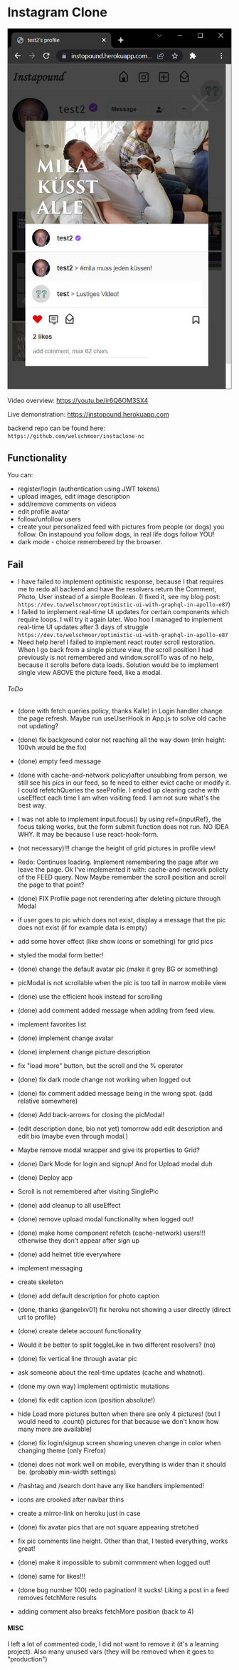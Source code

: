 #  Instagram Clone

![preview picture instagram clone](https://github.com/welschmoor/instaclone-front/blob/main/preview_pics/one.jpg)

Video overview: https://youtu.be/ir6Q6OM3SX4

Live demonstration: https://instopound.herokuapp.com

backend repo can be found here: `https://github.com/welschmoor/instaclone-nc`


## Functionality
You can:
- register/login (authentication using JWT tokens)
- upload images, edit image description
- add/remove comments on videos
- edit profile avatar
- follow/unfollow users
- create your personalized feed with pictures from people (or dogs) you follow. On instapound you follow dogs, in real life dogs follow YOU!
- dark mode - choice remembered by the browser.


## Fail

- I have failed to implement optimistic response, because I that requires me to redo all backend and have the resolvers return the Comment, Photo, User instead of a simple Boolean. (I fixed it, see my blog post: `https://dev.to/welschmoor/optimistic-ui-with-graphql-in-apollo-e87`)
- I failed to implement real-time UI updates for certain components which require loops. I will try it again later. Woo hoo I managed to implement real-time UI updates after 3 days of struggle `https://dev.to/welschmoor/optimistic-ui-with-graphql-in-apollo-e87`
- Need help here! I failed to implement react router scroll restoration. When I go back from a single picture view, the scroll position I had previously is not remembered and window.scrollTo was of no help, because it scrolls before data loads. Solution would be to implement single view ABOVE the picture feed, like a modal.


###### ToDo
- (done with fetch queries policy, thanks Kalle) in Login handler change the page refresh. Maybe run useUserHook in App.js to solve 
old cache not updating? 
- (done) fix background color not reaching all the way down (min height: 100vh would be the fix) 
- (done) empty feed message 
- (done with cache-and-network policy)after unsubbing from person, we still see his pics in our feed, so fe need to either evict cache or modify it. I could refetchQueries the seeProfile. I ended up clearing cache with useEffect each time I am when visiting feed. I am not sure what's the best way. 
- I was not able to implement input.focus() by using ref={inputRef}, the focus taking works, but the form submit function does not run. NO IDEA WHY. It may be because I use react-hook-form. 
- (not necessary)!!! change the height of grid pictures in profile view! 
- Redo: Continues loading. Implement remembering the page after we leave the page. Ok I've implemented it with: cache-and-network policty of the FEED query. Now Maybe remember the scroll position and scroll the page to that point?
- (done) FIX Profile page not rerendering after deleting picture through Modal
- if user goes to pic which does not exist, display a message that the pic does not exist (if for example data is empty)

- add some hover effect (like show icons or something) for grid pics
- styled the modal form better!
- (done) change the default avatar pic (make it grey BG or something)
- picModal is not scrollable when the pic is too tall in narrow mobile view
- (done) use the efficient hook instead for scrolling
- (done) add comment added message when adding from feed view.
- implement favorites list
- (done) implement change avatar
- (done) implement change picture description
- fix "load more" button, but the scroll and the % operator
- (done) fix dark mode change not working when logged out
- (done) fix comment added message being in the wrong spot. (add relative somewhere)
- (done) Add back-arrows for closing the picModal!
- (edit description done, bio not yet) tomorrow add edit description and edit bio (maybe even through modal.)
- Maybe remove modal wrapper and give its properties to Grid?
- (done) Dark Mode for login and signup! And for Upload modal duh
- (done) Deploy app
- Scroll is not remembered after visiting SinglePic 
- (done) add cleanup to all useEffect
- (done) remove upload modal functionality when logged out!
- (done) make home component refetch (cache-network) users!!! otherwise they don't appear after sign up
- (done) add helmet title everywhere
- implement messaging
- create skeleton
- (done) add default description for photo caption
- (done, thanks @angelxv01) fix heroku not showing a user directly (direct url to profile)
- (done) create delete account functionality
- Would it be better to split toggleLike in two different resolvers? (no)
- (done) fix vertical line through avatar pic
- ask someone about the real-time updates (cache and whatnot).
- (done my own way) implement optimistic mutations
- (done) fix edit caption icon (position absolute!)
- hide Load more pictures button when there are only 4 pictures! (but I would need to .count() pictures for that because we don't know how many more are available)
- (done) fix login/signup screen showing uneven change in color when changing theme (only Firefox)
- (done) does not work well on mobile, everything is wider than it should be. (probably min-width settings)
- /hashtag and /search dont have any like handlers implemented!
- icons are crooked after navbar thins
- create a mirror-link on heroku just in case
- (done) fix avatar pics that are not square appearing stretched
- fix pic comments line height. Other than that, I tested everything, works great!
- (done) make it impossible to submit commment when logged out!
- (done) same for likes!!!
- (done bug number 100) redo pagination! It sucks! Liking a post in a feed removes fetchMore results
- adding comment also breaks fetchMore position (back to 4)

#### MISC
I left a lot of commented code, I did not want to remove it (it's a learning project). Also many unused vars (they will be removed when it goes to "production")